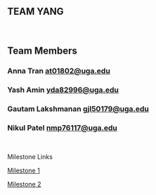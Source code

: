 ## TEAM YANG

<br> 

## Team Members
### Anna Tran at01802@uga.edu
### Yash Amin yda82996@uga.edu
### Gautam Lakshmanan gjl50179@uga.edu
### Nikul Patel nmp76117@uga.edu

<br> 
    
Milestone Links
<!--     <a href="url">Milestone 1</a>
    <a href="milestone2.md">Milestone 2</a> -->
[Milestone 1]()

[Milestone 2](/milestone2.md)
